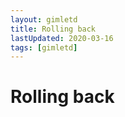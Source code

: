 ```yaml
---
layout: gimletd
title: Rolling back
lastUpdated: 2020-03-16
tags: [gimletd]
---
```


# Rolling back



